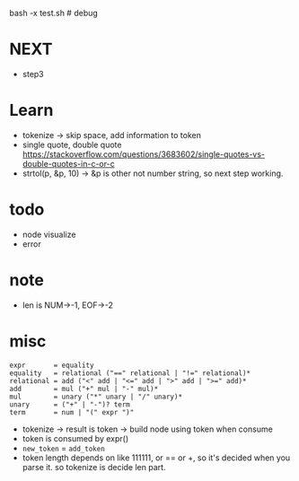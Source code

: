 bash -x test.sh # debug
# NEXT
- step3

# Learn
- tokenize -> skip space, add information to token
- single quote, double quote https://stackoverflow.com/questions/3683602/single-quotes-vs-double-quotes-in-c-or-c
- strtol(p, &p, 10) -> &p is other not number string, so next step working.
# todo
- node visualize
- error

# note
- len is NUM->-1, EOF->-2

# misc
```
expr       = equality
equality   = relational ("==" relational | "!=" relational)*
relational = add ("<" add | "<=" add | ">" add | ">=" add)*
add        = mul ("+" mul | "-" mul)*
mul        = unary ("*" unary | "/" unary)*
unary      = ("+" | "-")? term
term       = num | "(" expr ")"
```
- tokenize -> result is token -> build node using token when consume
- token is consumed by expr() 
- `new_token` = `add_token`
- token length depends on like 111111, or == or +, so it's decided when you parse it. so tokenize is decide len part. 
